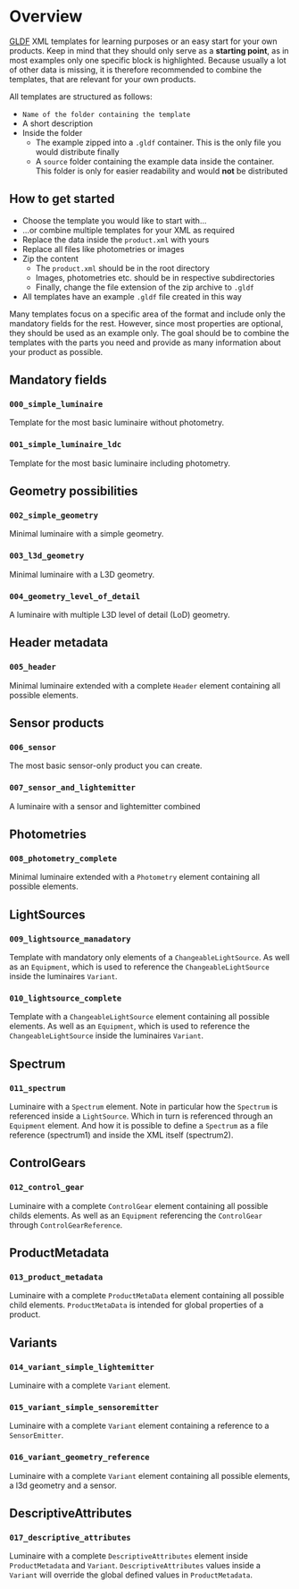 # Overview

[GLDF](https://gldf.io) XML templates for learning purposes or an easy start for your own products. Keep in mind that they should only serve as a **starting point**, as in most examples only one specific block is highlighted. Because usually a lot of other data is missing, it is therefore recommended to combine the templates, that are relevant for your own products.

All templates are structured as follows:

- `Name of the folder containing the template`
- A short description
- Inside the folder
  - The example zipped into a `.gldf` container. This is the only file you would distribute finally
  - A `source` folder containing the example data inside the container.
  This folder is only for easier readability and would **not** be distributed

## How to get started

- Choose the template you would like to start with...
- ...or combine multiple templates for your XML as required
- Replace the data inside the `product.xml` with yours
- Replace all files like photometries or images
- Zip the content
  - The `product.xml` should be in the root directory
  - Images, photometries etc. should be in respective subdirectories
  - Finally, change the file extension of the zip archive to `.gldf`
- All templates have an example `.gldf` file created in this way

Many templates focus on a specific area of the format and include only the mandatory fields for the rest. However, since most properties are optional, they should be used as an example only. The goal should be to combine the templates with the parts you need and provide as many information about your product as possible.

## Mandatory fields

### `000_simple_luminaire`

Template for the most basic luminaire without photometry.

### `001_simple_luminaire_ldc`

Template for the most basic luminaire including photometry.

## Geometry possibilities

### `002_simple_geometry`

Minimal luminaire with a simple geometry.

### `003_l3d_geometry`

Minimal luminaire with a L3D geometry.

### `004_geometry_level_of_detail`

A luminaire with multiple L3D level of detail (LoD) geometry.

## Header metadata

### `005_header`

Minimal luminaire extended with a complete `Header` element containing all possible elements.

## Sensor products

### `006_sensor`

The most basic sensor-only product you can create.

### `007_sensor_and_lightemitter`

A luminaire with a sensor and lightemitter combined

## Photometries

### `008_photometry_complete`

Minimal luminaire extended with a `Photometry` element containing all possible elements.

## LightSources

### `009_lightsource_manadatory`

Template with mandatory only elements of a `ChangeableLightSource`. As well as an `Equipment`, which is used to reference the `ChangeableLightSource` inside the luminaires `Variant`.

### `010_lightsource_complete`

Template with a `ChangeableLightSource` element containing all possible elements. As well as an `Equipment`, which is used to reference the `ChangeableLightSource` inside the luminaires `Variant`.

## Spectrum

### `011_spectrum`

Luminaire with a `Spectrum` element. Note in particular how the `Spectrum` is referenced inside a `LightSource`. Which in turn is referenced through an `Equipment` element. And how it is possible to define a `Spectrum` as a file reference (spectrum1) and inside the XML itself (spectrum2).

## ControlGears

### `012_control_gear`

Luminaire with a complete `ControlGear` element containing all possible childs elements. As well as an `Equipment` referencing the `ControlGear` through `ControlGearReference`.

## ProductMetadata

### `013_product_metadata`

Luminaire with a complete `ProductMetaData` element containing all possible child elements. `ProductMetaData` is intended for global properties of a product.

## Variants

### `014_variant_simple_lightemitter`

Luminaire with a complete `Variant` element.

### `015_variant_simple_sensoremitter`

Luminaire with a complete `Variant` element containing a reference to a `SensorEmitter`.

### `016_variant_geometry_reference`

Luminaire with a complete `Variant` element containing all possible elements, a l3d geometry and a sensor.

## DescriptiveAttributes

### `017_descriptive_attributes`

Luminaire with a complete `DescriptiveAttributes` element inside `ProductMetadata` and `Variant`. `DescriptiveAttributes` values inside a `Variant` will override the global defined values in `ProductMetadata`.
